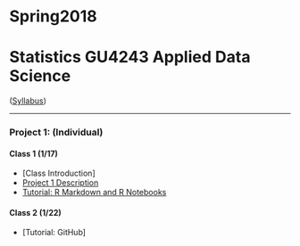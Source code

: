 # Spring2018
# Statistics GU4243 Applied Data Science
([Syllabus](/Course_Information/syllabus.Rmd))

----
### Project 1: (Individual)

#### Class 1 (1/17)
+ [Class Introduction]
+ [Project 1 Description](/Project_Starter_Codes/doc/project_description.Rmd)
+ [Tutorial: R Markdown and R Notebooks](/Tutorials/RNotebook.Rmd)

#### Class 2 (1/22)
+ [Tutorial: GitHub]
